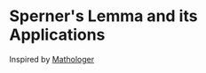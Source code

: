 # Sperner's Lemma and its Applications

Inspired by [Mathologer](https://www.youtube.com/watch?v=7s-YM-kcKME)
